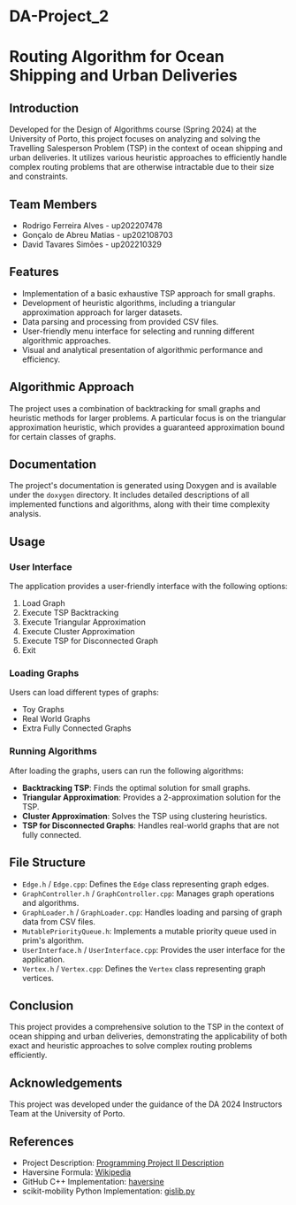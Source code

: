 # DA-Project_2

# Routing Algorithm for Ocean Shipping and Urban Deliveries

## Introduction

Developed for the Design of Algorithms course (Spring 2024) at the University of Porto, this project focuses on analyzing and solving the Travelling Salesperson Problem (TSP) in the context of ocean shipping and urban deliveries. It utilizes various heuristic approaches to efficiently handle complex routing problems that are otherwise intractable due to their size and constraints.

## Team Members

- Rodrigo Ferreira Alves - up202207478
- Gonçalo de Abreu Matias - up202108703
- David Tavares Simões - up202210329

## Features

- Implementation of a basic exhaustive TSP approach for small graphs.
- Development of heuristic algorithms, including a triangular approximation approach for larger datasets.
- Data parsing and processing from provided CSV files.
- User-friendly menu interface for selecting and running different algorithmic approaches.
- Visual and analytical presentation of algorithmic performance and efficiency.

## Algorithmic Approach

The project uses a combination of backtracking for small graphs and heuristic methods for larger problems. A particular focus is on the triangular approximation heuristic, which provides a guaranteed approximation bound for certain classes of graphs.

## Documentation

The project's documentation is generated using Doxygen and is available under the `doxygen` directory. It includes detailed descriptions of all implemented functions and algorithms, along with their time complexity analysis.

## Usage

### User Interface

The application provides a user-friendly interface with the following options:
1. Load Graph
2. Execute TSP Backtracking
3. Execute Triangular Approximation
4. Execute Cluster Approximation
5. Execute TSP for Disconnected Graph
6. Exit

### Loading Graphs

Users can load different types of graphs:
- Toy Graphs
- Real World Graphs
- Extra Fully Connected Graphs

### Running Algorithms

After loading the graphs, users can run the following algorithms:
- **Backtracking TSP**: Finds the optimal solution for small graphs.
- **Triangular Approximation**: Provides a 2-approximation solution for the TSP.
- **Cluster Approximation**: Solves the TSP using clustering heuristics.
- **TSP for Disconnected Graphs**: Handles real-world graphs that are not fully connected.

## File Structure

- `Edge.h` / `Edge.cpp`: Defines the `Edge` class representing graph edges.
- `GraphController.h` / `GraphController.cpp`: Manages graph operations and algorithms.
- `GraphLoader.h` / `GraphLoader.cpp`: Handles loading and parsing of graph data from CSV files.
- `MutablePriorityQueue.h`: Implements a mutable priority queue used in prim's algorithm.
- `UserInterface.h` / `UserInterface.cpp`: Provides the user interface for the application.
- `Vertex.h` / `Vertex.cpp`: Defines the `Vertex` class representing graph vertices.

## Conclusion

This project provides a comprehensive solution to the TSP in the context of ocean shipping and urban deliveries, demonstrating the applicability of both exact and heuristic approaches to solve complex routing problems efficiently.

## Acknowledgements

This project was developed under the guidance of the DA 2024 Instructors Team at the University of Porto.

## References

- Project Description: [Programming Project II Description](file-Abn8dhBzZmZY0kTOZ36OgEvB)
- Haversine Formula: [Wikipedia](https://en.wikipedia.org/wiki/Haversine_formula)
- GitHub C++ Implementation: [haversine](https://github.com/AhiyaHiya/haversine)
- scikit-mobility Python Implementation: [gislib.py](https://github.com/scikit-mobility/scikit-mobility/blob/master/skmob/utils/gislib.py)
